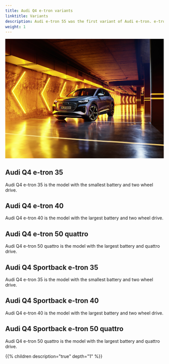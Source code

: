 ```yaml
---
title: Audi Q4 e-tron variants
linktitle: Variants
description: Audi e-tron 55 was the first variant of Audi e-tron. e-tron 50, e-tron 55 e-tron 60S, e-tron 50 Sportback, e-tron 55 Sportback and e-tron 60S Sportback was later added
weight: 1
---
```




![Audi](variants1.jpg "Audi Q4 e-tron 50")

## Audi Q4 e-tron 35

Audi Q4 e-tron 35 is the model with the smallest battery and two wheel drive.

## Audi Q4 e-tron 40

Audi Q4 e-tron 40 is the model with the largest battery and two wheel drive.

## Audi Q4 e-tron 50 quattro

Audi Q4 e-tron 50 quattro is the model with the largest battery and quattro drive.

## Audi Q4 Sportback e-tron 35

Audi Q4 e-tron 35 is the model with the smallest battery and two wheel drive.

## Audi Q4 Sportback e-tron 40

Audi Q4 e-tron 40 is the model with the largest battery and two wheel drive.

## Audi Q4 Sportback e-tron 50 quattro

Audi Q4 e-tron 50 quattro is the model with the largest battery and quattro drive.

{{% children description="true" depth="1" %}}
